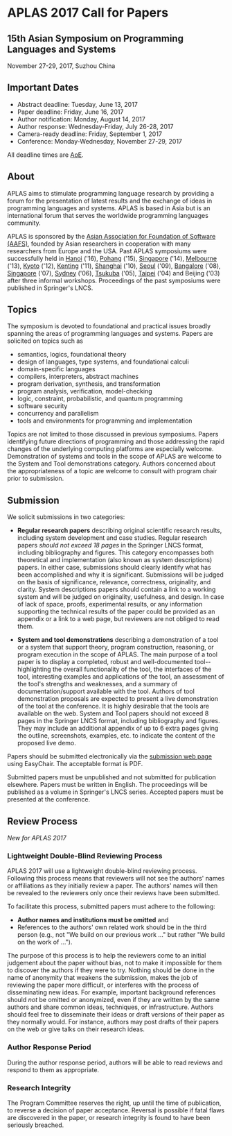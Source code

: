 # APLAS 2017 Call for Papers
## 15th Asian Symposium on Programming Languages and Systems

November 27-29, 2017, Suzhou China

## Important Dates

- Abstract deadline: Tuesday, June 13, 2017
- Paper deadline: Friday, June 16, 2017
- Author notification: Monday, August 14, 2017
- Author response: Wednesday-Friday, July 26-28, 2017
- Camera-ready deadline: Friday, September 1, 2017
- Conference: Monday-Wednesday, November 27-29, 2017

All deadline times are [AoE](https://www.timeanddate.com/worldclock/fixedtime.html?msg=APLAS+2017+Paper+Deadline&iso=20170616T235959&p1=3399).

## About

APLAS aims to stimulate programming language research by providing a forum for the presentation of latest results and the exchange of ideas in programming languages and systems. APLAS is based in Asia but is an international forum that serves the worldwide programming languages community.

APLAS is sponsored by the [Asian Association for Foundation of Software (AAFS)](http://logic.cs.tsukuba.ac.jp/AAFS/), founded by Asian researchers in cooperation with many researchers from Europe and the USA. Past APLAS symposiums were successfully held in [Hanoi](https://soict.hust.edu.vn/~aplas2016/) ('16), [Pohang](http://pl.postech.ac.kr/aplas2015/) ('15), [Singapore](https://www.math.nagoya-u.ac.jp/~garrigue/APLAS2014/) ('14), [Melbourne](http://aplas2013.soic.indiana.edu/) ('13), [Kyoto](http://aplas12.kuis.kyoto-u.ac.jp/index.html) ('12), [Kenting](http://flolac.iis.sinica.edu.tw/aplas11/) ('11), [Shanghai](http://basics.sjtu.edu.cn/conference/aplas2010/) ('10), [Seoul](http://ropas.snu.ac.kr/aplas09/) ('09), [Bangalore](http://research.microsoft.com/en-us/um/people/grama/APLAS2008/) ('08), [Singapore](http://flint.cs.yale.edu/aplas2007/) ('07), [Sydney](http://www.kb.ecei.tohoku.ac.jp/aplas2006/) ('06), [Tsukuba](http://ropas.snu.ac.kr/2005/aplas/) ('05), [Taipei](http://www.comp.nus.edu.sg/~aplas/) ('04) and Beijing ('03) after three informal workshops. Proceedings of the past symposiums were published in Springer's LNCS.

## Topics

The symposium is devoted to foundational and practical issues broadly spanning the areas of programming languages and systems. Papers are solicited on topics such as

- semantics, logics, foundational theory
- design of languages, type systems, and foundational calculi
- domain-specific languages
- compilers, interpreters, abstract machines
- program derivation, synthesis, and transformation
- program analysis, verification, model-checking
- logic, constraint, probabilistic, and quantum programming
- software security
- concurrency and parallelism
- tools and environments for programming and implementation

Topics are not limited to those discussed in previous symposiums. Papers identifying future directions of programming and those addressing the rapid changes of the underlying computing platforms are especially welcome. Demonstration of systems and tools in the scope of APLAS are welcome to the System and Tool demonstrations category. Authors concerned about the appropriateness of a topic are welcome to consult with program chair prior to submission.

## Submission

We solicit submissions in two categories:

- **Regular research papers** describing original scientific research results, including system development and case studies. Regular research papers *should not exceed 18 pages* in the Springer LNCS format, including bibliography and figures.  This category encompasses both theoretical and implementation (also known as system descriptions) papers.  In either case, submissions should clearly identify what has been accomplished and why it is significant.  Submissions will be judged on the basis of significance, relevance, correctness, originality, and clarity.  System descriptions papers should contain a link to a working system and will be judged on originality, usefulness, and design.  In case of lack of space, proofs, experimental results, or any information supporting the technical results of the paper could be provided as an appendix or a link to a web page, but reviewers are not obliged to read them.

- **System and tool demonstrations** describing a demonstration of a tool or a system that support theory, program construction, reasoning, or program execution in the scope of APLAS. The main purpose of a tool paper is to display a completed, robust and well-documented tool--highlighting the overall functionality of the tool, the interfaces of the tool, interesting examples and applications of the tool, an assessment of the tool's strengths and weaknesses, and a summary of documentation/support available with the tool. Authors of tool demonstration proposals are expected to present a live demonstration of the tool at the conference. It is highly desirable that the tools are available on the web. System and Tool papers should not exceed 8 pages in the Springer LNCS format, including bibliography and figures. They may include an additional appendix of up to 6 extra pages giving the outline, screenshots, examples, etc. to indicate the content of the proposed live demo.

Papers should be submitted electronically via the [submission web page]( https://easychair.org/conferences/?conf=aplas2017) using EasyChair. The acceptable format is PDF.

Submitted papers must be unpublished and not submitted for publication elsewhere. Papers must be written in English. The proceedings will be published as a volume in Springer's LNCS series. Accepted papers must be presented at the conference.

## Review Process

*New for APLAS 2017*

### Lightweight Double-Blind Reviewing Process

APLAS 2017 will use a lightweight double-blind reviewing process. Following this process means that reviewers will not see the authors' names or affiliations as they initially review a paper. The authors' names will then be revealed to the reviewers only once their reviews have been submitted.

To facilitate this process, submitted papers must adhere to the following:

- **Author names and institutions must be omitted** and
- References to the authors' own related work should be in the third person (e.g., not "We build on our previous work ..." but rather "We build on the work of ...").

The purpose of this process is to help the reviewers come to an initial judgement about the paper without bias, not to make it impossible for them to discover the authors if they were to try.  Nothing should be done in the name of anonymity that weakens the submission, makes the job of reviewing the paper more difficult, or interferes with the process of disseminating new ideas. For example, important background references should *not* be omitted or anonymized, even if they are written by the same authors and share common ideas, techniques, or infrastructure.  Authors should feel free to disseminate their ideas or draft versions of their paper as they normally would.  For instance, authors may post drafts of their papers on the web or give talks on their research ideas.

### Author Response Period

During the author response period, authors will be able to read reviews and respond to them as appropriate.

### Research Integrity

The Program Committee reserves the right, up until the time of publication, to reverse a decision of paper acceptance. Reversal is possible if fatal flaws are discovered in the paper, or research integrity is found to have been seriously breached.
